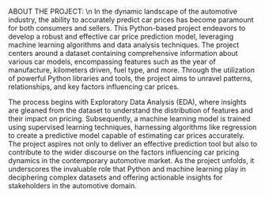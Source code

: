 ABOUT THE PROJECT:
\n
In the dynamic landscape of the automotive industry, the ability to accurately predict car prices has become paramount for both consumers and sellers. This Python-based project endeavors to develop a robust and effective car price prediction model, leveraging machine learning algorithms and data analysis techniques. The project centers around a dataset containing comprehensive information about various car models, encompassing features such as the year of manufacture, kilometers driven, fuel type, and more. Through the utilization of powerful Python libraries and tools, the project aims to unravel patterns, relationships, and key factors influencing car prices.

The process begins with Exploratory Data Analysis (EDA), where insights are gleaned from the dataset to understand the distribution of features and their impact on pricing. Subsequently, a machine learning model is trained using supervised learning techniques, harnessing algorithms like regression to create a predictive model capable of estimating car prices accurately. The project aspires not only to deliver an effective prediction tool but also to contribute to the wider discourse on the factors influencing car pricing dynamics in the contemporary automotive market. As the project unfolds, it underscores the invaluable role that Python and machine learning play in deciphering complex datasets and offering actionable insights for stakeholders in the automotive domain.
